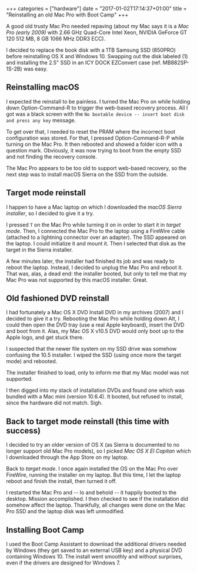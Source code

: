+++
categories = ["hardware"]
date = "2017-01-02T17:14:37+01:00"
title = "Reinstalling an old Mac Pro with Boot Camp"
+++

A good old trusty Mac Pro needed repaving (about my Mac says it is a
_Mac Pro (early 2009)_ with 2.66 GHz Quad-Core Intel Xeon, NVIDIA GeForce
GT 120 512 MB, 8 GB 1066 MHz DDR3 ECC).

I decided to replace the book disk with a 1TB Samsung SSD (850PRO) before
reinstalling OS X and Windows 10. Swapping out the disk labeled (1) and
installing the 2.5" SSD in an ICY DOCK EZConvert case (ref. MB882SP-1S-2B)
was easy.

## Reinstalling macOS

I expected the reinstall to be painless. I turned the Mac Pro on
while holding down Option-Command-R to trigger the web-based recovery
process. All I got was a black screen with the `No bootable device --
insert boot disk and press any key` message.

To get over that, I needed to reset the PRAM where the incorrect boot
configuration was stored. For that, I pressed Option-Command-R-P while
turning on the Mac Pro. It then rebooted and showed a folder icon with
a question mark. Obviously, it was now trying to boot from the empty
SSD and not finding the recovery console.

The Mac Pro appears to be too old to support web-based recovery, so
the next step was to install macOS Sierra on the SSD from the outside.

## Target mode reinstall

I happen to have a Mac laptop on which I downloaded the _macOS Sierra
installer_, so I decided to give it a try.

I pressed `T` on the Mac Pro while turning it on in order to start it
in _target mode_. Then, I connected the Mac Pro to the laptop using a
FireWire cable (attached to a lightning connector over an adapter).
The SSD appeared on the laptop. I could initialize it and mount it.
Then I selected that disk as the target in the Sierra installer.

A few minutes later, the installer had finished its job and was ready
to reboot the laptop. Instead, I decided to unplug the Mac Pro and
reboot it. That was, alas, a dead end: the installer booted, but only
to tell me that my Mac Pro was not supported by this macOS installer.
Great.

## Old fashioned DVD reinstall

I had fortunately a Mac OS X DVD Install DVD in my archives (2007)
and I decided to give it a try. Rebooting the Mac Pro while holding
down Alt, I could then open the DVD tray (use a real Apple keyboard),
insert the DVD and boot from it. Alas, my Mac OS X v10.5 DVD would
only boot up to the Apple logo, and get stuck there.

I suspected that the newer file system on my SSD drive was somehow
confusing the 10.5 installer. I wiped the SSD (using once more the
target mode) and rebooted.

The installer finished to load, only to inform me that my Mac model
was not supported.

I then digged into my stack of installation DVDs and found one which
was bundled with a Mac mini (version 10.6.4). It booted, but refused
to install, since the hardware did not match. Sigh.

## Back to target mode reinstall (this time with success)

I decided to try an older version of OS X (as Sierra is documented
to no longer support old Mac Pro models), so I picked _Mac OS X El
Capitan_ which I downloaded through the App Store on my laptop.

Back to _target mode_. I once again installed the OS on the Mac Pro
over FireWire, running the installer on my laptop. But this time,
I let the laptop reboot and finish the install, then turned it off.

I restarted the Mac Pro and -- lo and behold -- it happily booted
to the desktop. Mission accomplished. I then checked to see if the
installation did somehow affect the laptop. Thankfully, all changes
were done on the Mac Pro SSD and the laptop disk was left unmodified.

## Installing Boot Camp

I used the Boot Camp Assistant to download the additional drivers
needed by Windows (they get saved to an external USB key) and a
physical DVD containing Windows 10. The install went smoothly and
without surprises, even if the drivers are designed for Windows 7.
